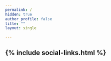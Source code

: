 ```yaml
---
permalink: /
hidden: true
author_profile: false
title: ""
layout: single

---
```



## {% include social-links.html %}


